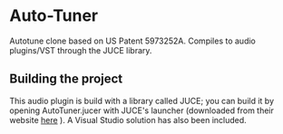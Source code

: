 # Auto-Tuner
Autotune clone based on US Patent 5973252A. Compiles to audio plugins/VST through the JUCE library.

## Building the project ##
This audio plugin is build with a library called JUCE; you can build it by opening AutoTuner.jucer with JUCE's launcher (downloaded from their website [here](https://shop.juce.com/get-juce) ).
A Visual Studio solution has also been included.
